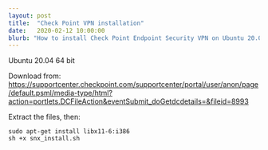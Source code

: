 ```yaml
---
layout: post
title:  "Check Point VPN installation"
date:   2020-02-12 10:00:00
blurb: "How to install Check Point Endpoint Security VPN on Ubuntu 20.04."
---
```



Ubuntu 20.04 64 bit

Download from: https://supportcenter.checkpoint.com/supportcenter/portal/user/anon/page/default.psml/media-type/html?action=portlets.DCFileAction&eventSubmit_doGetdcdetails=&fileid=8993

Extract the files, then:

	sudo apt-get install libx11-6:i386
	sh +x snx_install.sh



